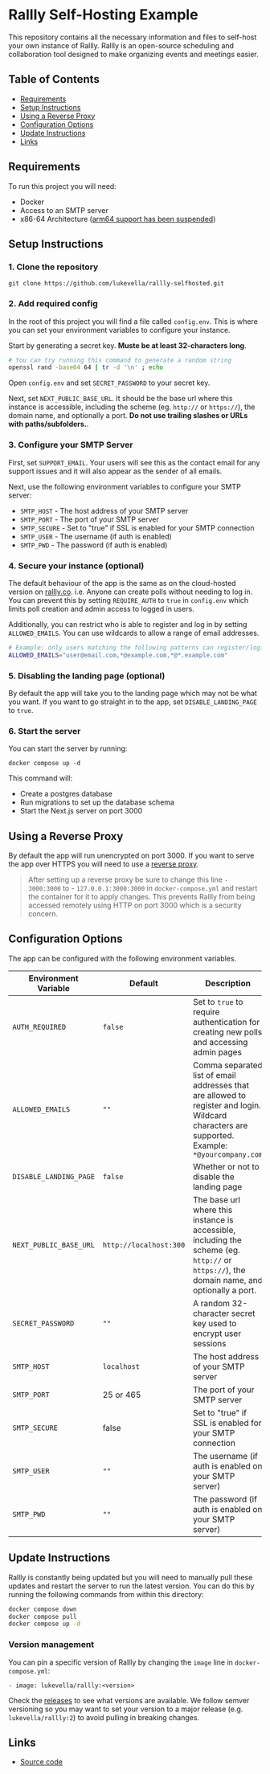 # Rallly Self-Hosting Example

This repository contains all the necessary information and files to self-host your own instance of Rallly. Rallly is an open-source scheduling and collaboration tool designed to make organizing events and meetings easier.

## Table of Contents

- [Requirements](#requirements)
- [Setup Instructions](#setup-instructions)
- [Using a Reverse Proxy](#using-a-reverse-proxy)
- [Configuration Options](#configuration-options)
- [Update Instructions](#update-instructions)
- [Links](#links)

## Requirements

To run this project you will need:

- Docker
- Access to an SMTP server
- x86-64 Architecture ([arm64 support has been suspended](https://github.com/lukevella/rallly/discussions/568))

## Setup Instructions

### 1. Clone the repository

```
git clone https://github.com/lukevella/rallly-selfhosted.git
```

### 2. Add required config

In the root of this project you will find a file called `config.env`. This is where you can set your environment variables to configure your instance.

Start by generating a secret key. **Muste be at least 32-characters long**.

```sh
# You can try running this command to generate a random string
openssl rand -base64 64 | tr -d '\n' ; echo
```

Open `config.env` and set `SECRET_PASSWORD` to your secret key.

Next, set `NEXT_PUBLIC_BASE_URL`. It should be the base url where this instance is accessible, including the scheme (eg. `http://` or `https://`), the domain name, and optionally a port. **Do not use trailing slashes or URLs with paths/subfolders.**.

### 3. Configure your SMTP Server

First, set `SUPPORT_EMAIL`. Your users will see this as the contact email for any support issues and it will also appear as the sender of all emails.

Next, use the following environment variables to configure your SMTP server:

- `SMTP_HOST` - The host address of your SMTP server
- `SMTP_PORT` - The port of your SMTP server
- `SMTP_SECURE` - Set to "true" if SSL is enabled for your SMTP connection
- `SMTP_USER` - The username (if auth is enabled)
- `SMTP_PWD` - The password (if auth is enabled)

### 4. Secure your instance (optional)

The default behaviour of the app is the same as on the cloud-hosted version on [rallly.co](https://rallly.co). i.e. Anyone can create polls without needing to log in. You can prevent this by setting `REQUIRE_AUTH` to `true` in `config.env` which limits poll creation and admin access to logged in users.

Additionally, you can restrict who is able to register and log in by setting `ALLOWED_EMAILS`. You can use wildcards to allow a range of email addresses.

```sh
# Example: only users matching the following patterns can register/login
ALLOWED_EMAILS="user@email.com,*@example.com,*@*.example.com"
```

### 5. Disabling the landing page (optional)

By default the app will take you to the landing page which may not be what you want. If you want to go straight in to the app, set `DISABLE_LANDING_PAGE` to `true`.

### 6. Start the server

You can start the server by running:

```
docker compose up -d
```

This command will:

- Create a postgres database
- Run migrations to set up the database schema
- Start the Next.js server on port 3000

## Using a Reverse Proxy

By default the app will run unencrypted on port 3000. If you want to serve the app over HTTPS you will need to use a [reverse proxy](/reverse-proxy/README.md).

> After setting up a reverse proxy be sure to change this line `- 3000:3000` to - `127.0.0.1:3000:3000` in `docker-compose.yml` and restart the container for it to apply changes. This prevents Rallly from being accessed remotely using HTTP on port 3000 which is a security concern.

## Configuration Options

The app can be configured with the following environment variables.

| Environment Variable    | Default                | Description                                                                                                                                     |
| ----------------------- | ---------------------- | ----------------------------------------------------------------------------------------------------------------------------------------------- |
| `AUTH_REQUIRED`         | `false`                | Set to `true` to require authentication for creating new polls and accessing admin pages                                                        |
| `ALLOWED_EMAILS`        | `""`                   | Comma separated list of email addresses that are allowed to register and login. Wildcard characters are supported. Example: `*@yourcompany.com` |
| `DISABLE_LANDING_PAGE` | `false`                | Whether or not to disable the landing page                                                                                                      |
| `NEXT_PUBLIC_BASE_URL`  | `http://localhost:300` | The base url where this instance is accessible, including the scheme (eg. `http://` or `https://`), the domain name, and optionally a port.     |
| `SECRET_PASSWORD`       | `""`                   | A random 32-character secret key used to encrypt user sessions                                                                                  |
| `SMTP_HOST`             | `localhost`            | The host address of your SMTP server                                                                                                            |
| `SMTP_PORT`             | 25 or 465              | The port of your SMTP server                                                                                                                    |
| `SMTP_SECURE`           | false                  | Set to "true" if SSL is enabled for your SMTP connection                                                                                        |
| `SMTP_USER`             | `""`                   | The username (if auth is enabled on your SMTP server)                                                                                           |
| `SMTP_PWD`              | `""`                   | The password (if auth is enabled on your SMTP server)                                                                                           |

## Update Instructions

Rallly is constantly being updated but you will need to manually pull these updates and restart the server to run the latest version. You can do this by running the following commands from within this directory:

```sh
docker compose down
docker compose pull
docker compose up -d
```

### Version management

You can pin a specific version of Rallly by changing the `image` line in `docker-compose.yml`:

```
- image: lukevella/rallly:<version>
```

Check the [releases](https://github.com/lukevella/rallly/releases) to see what versions are available.
We follow semver versioning so you may want to set your version to a major release (e.g. `lukevella/rallly:2`) to avoid pulling in breaking changes.

## Links

- [Source code](https://github.com/lukevella/rallly)
